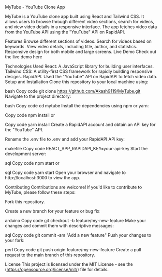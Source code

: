 MyTube - YouTube Clone App


MyTube is a YouTube clone app built using React and Tailwind CSS. It allows users to browse through different video sections, search for videos, and view video details in a responsive interface. The app fetches video data from the YouTube API using the "YouTube" API on RapidAPI.

Features
Browse different sections of videos.
Search for videos based on keywords.
View video details, including title, author, and statistics.
Responsive design for both mobile and large screens.
Live Demo
Check out the live demo here



Technologies Used
React: A JavaScript library for building user interfaces.
Tailwind CSS: A utility-first CSS framework for rapidly building responsive designs.
RapidAPI: Used the "YouTube" API on RapidAPI to fetch video data.
Setup and Installation
Clone this repository to your local machine using:

bash
Copy code
git clone https://github.com/Akash9119/MyTube.git
Navigate to the project directory:

bash
Copy code
cd mytube
Install the dependencies using npm or yarn:

Copy code
npm install
or

Copy code
yarn install
Create a RapidAPI account and obtain an API key for the "YouTube" API.

Rename the .env file to .env and add your RapidAPI API key:

makefile
Copy code
REACT_APP_RAPIDAPI_KEY=your-api-key
Start the development server:

sql
Copy code
npm start
or

sql
Copy code
yarn start
Open your browser and navigate to http://localhost:3000 to view the app.

Contributing
Contributions are welcome! If you'd like to contribute to MyTube, please follow these steps:

Fork this repository.

Create a new branch for your feature or bug fix:

arduino
Copy code
git checkout -b feature/my-new-feature
Make your changes and commit them with descriptive messages:

sql
Copy code
git commit -am "Add a new feature"
Push your changes to your fork:

perl
Copy code
git push origin feature/my-new-feature
Create a pull request to the main branch of this repository.

License
This project is licensed under the MIT License - see the (https://opensource.org/license/mit/) file for details.
